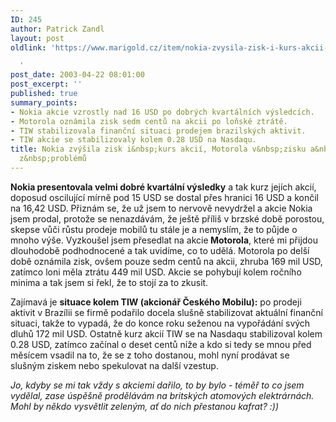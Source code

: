 ```yaml
---
ID: 245
author: Patrick Zandl
layout: post
oldlink: 'https://www.marigold.cz/item/nokia-zvysila-zisk-i-kurs-akcii-motorola-v-zisku-a-tiw-se-dostava-z-problemu

  '
post_date: 2003-04-22 08:01:00
post_excerpt: ''
published: true
summary_points:
- Nokia akcie vzrostly nad 16 USD po dobrých kvartálních výsledcích.
- Motorola oznámila zisk sedm centů na akcii po loňské ztrátě.
- TIW stabilizovala finanční situaci prodejem brazilských aktivit.
- TIW akcie se stabilizovaly kolem 0.28 USD na Nasdaqu.
title: Nokia zvýšila zisk i&nbsp;kurs akcií, Motorola v&nbsp;zisku a&nbsp;TIW se dostává
  z&nbsp;problémů
---
```


<p>
<STRONG>Nokia presentovala velmi dobré kvartální výsledky</STRONG> a tak kurz jejích akcií, doposud oscilující mírně pod 15 USD se dostal přes hranici 16 USD a končil na 16,42 USD. Přiznám se, že už jsem to nervově nevydržel a akcie Nokia jsem prodal, protože se nenazdávám, že ještě příliš v brzské době&#160;porostou, skepse vůči růstu prodeje mobilů tu stále je a nemyslím, že to půjde o mnoho výše. Vyzkoušel jsem přesedlat na akcie<STRONG> Motorola</STRONG>, které mi přijdou dlouhodobě podhodnocené a tak uvidíme, co to udělá. Motorola po delší době oznámila zisk, ovšem pouze sedm centů na akcii, zhruba 169 mil USD, zatímco loni měla ztrátu 449 mil USD. Akcie se pohybují kolem ročního minima a tak jsem si řekl, že to stojí za to zkusit. </p>

<p>
Zajímavá je <STRONG>situace kolem TIW (akcionář Českého Mobilu):</STRONG> po prodeji aktivit v Brazílii se firmě podařilo docela slušně stabilizovat aktuální finanční situaci, takže to vypadá, že do konce roku seženou na vypořádání svých dluhů 172 mil USD. Ostatně kurz akcií TIW se na Nasdaqu stabilizoval kolem 0.28 USD, zatímco začínal o deset centů níže a kdo si tedy se mnou před měsícem vsadil na to, že se z toho dostanou, mohl nyní prodávat se slušným ziskem nebo spekulovat na další vzestup. </p>

<p>
<EM>Jo, kdyby se mi tak vždy s akciemi dařilo, to by bylo - téměř to co jsem vydělal, zase úspěšně prodělávám na britských atomových elektrárnách. Mohl by někdo vysvětlit zeleným, ať do nich přestanou kafrat? :))</EM></p>

<p>
&#160;</p>